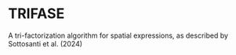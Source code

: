 # TRIFASE
A tri-factorization algorithm for spatial expressions, as described by Sottosanti et al. (2024)
